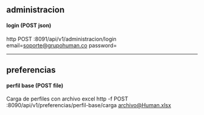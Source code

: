 ## administracion

#### login (POST json)
http POST :8091/api/v1/administracion/login email=soporte@grupohuman.co password=

---

## preferencias

#### perfil base (POST file)
Carga de perfiles con archivo excel
http -f POST :8090/api/v1/preferencias/perfil-base/carga archivo@Human.xlsx
